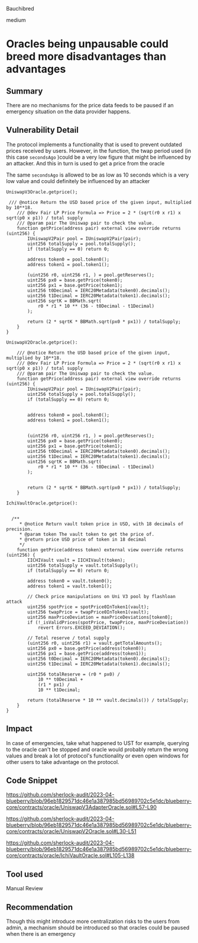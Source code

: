 Bauchibred

medium

# Oracles being unpausable could breed more disadvantages than advantages


## Summary

There are no mechanisms for the price data feeds to be paused if an emergency situation on the data provider happens.

## Vulnerability Detail

The protocol implements a functionality that is used to prevent outdated prices received by users. However, in the function, the twap period used (in this case `secondsAgo` )could be a very low figure that might be influenced by an attacker. And this in turn is used to get a price from the oracle

The same `secondsAgo` is allowed to be as low as 10 seconds which is a very low value and could definitely be influenced by an attacker

`UniswapV3Oracle.getprice();`

```solidity
 /// @notice Return the USD based price of the given input, multiplied by 10**18.
    /// @dev Fair LP Price Formula => Price = 2 * (sqrt(r0 x r1) x sqrt(p0 x p1)) / total supply
    /// @param pair The Uniswap pair to check the value.
    function getPrice(address pair) external view override returns (uint256) {
        IUniswapV2Pair pool = IUniswapV2Pair(pair);
        uint256 totalSupply = pool.totalSupply();
        if (totalSupply == 0) return 0;

        address token0 = pool.token0();
        address token1 = pool.token1();

        (uint256 r0, uint256 r1, ) = pool.getReserves();
        uint256 px0 = base.getPrice(token0);
        uint256 px1 = base.getPrice(token1);
        uint256 t0Decimal = IERC20Metadata(token0).decimals();
        uint256 t1Decimal = IERC20Metadata(token1).decimals();
        uint256 sqrtK = BBMath.sqrt(
            r0 * r1 * 10 ** (36 - t0Decimal - t1Decimal)
        );

        return (2 * sqrtK * BBMath.sqrt(px0 * px1)) / totalSupply;
    }
}
```

`UniswapV2Oracle.getprice():`

```solidity
    /// @notice Return the USD based price of the given input, multiplied by 10**18.
    /// @dev Fair LP Price Formula => Price = 2 * (sqrt(r0 x r1) x sqrt(p0 x p1)) / total supply
    /// @param pair The Uniswap pair to check the value.
    function getPrice(address pair) external view override returns (uint256) {
        IUniswapV2Pair pool = IUniswapV2Pair(pair);
        uint256 totalSupply = pool.totalSupply();
        if (totalSupply == 0) return 0;


        address token0 = pool.token0();
        address token1 = pool.token1();


        (uint256 r0, uint256 r1, ) = pool.getReserves();
        uint256 px0 = base.getPrice(token0);
        uint256 px1 = base.getPrice(token1);
        uint256 t0Decimal = IERC20Metadata(token0).decimals();
        uint256 t1Decimal = IERC20Metadata(token1).decimals();
        uint256 sqrtK = BBMath.sqrt(
            r0 * r1 * 10 ** (36 - t0Decimal - t1Decimal)
        );


        return (2 * sqrtK * BBMath.sqrt(px0 * px1)) / totalSupply;
    }
```

`IchiVaultOracle.getprice():`

```solidity

  /**
     * @notice Return vault token price in USD, with 18 decimals of precision.
     * @param token The vault token to get the price of.
     * @return price USD price of token in 18 decimal
     */
    function getPrice(address token) external view override returns (uint256) {
        IICHIVault vault = IICHIVault(token);
        uint256 totalSupply = vault.totalSupply();
        if (totalSupply == 0) return 0;

        address token0 = vault.token0();
        address token1 = vault.token1();

        // Check price manipulations on Uni V3 pool by flashloan attack
        uint256 spotPrice = spotPrice0InToken1(vault);
        uint256 twapPrice = twapPrice0InToken1(vault);
        uint256 maxPriceDeviation = maxPriceDeviations[token0];
        if (!_isValidPrices(spotPrice, twapPrice, maxPriceDeviation))
            revert Errors.EXCEED_DEVIATION();

        // Total reserve / total supply
        (uint256 r0, uint256 r1) = vault.getTotalAmounts();
        uint256 px0 = base.getPrice(address(token0));
        uint256 px1 = base.getPrice(address(token1));
        uint256 t0Decimal = IERC20Metadata(token0).decimals();
        uint256 t1Decimal = IERC20Metadata(token1).decimals();

        uint256 totalReserve = (r0 * px0) /
            10 ** t0Decimal +
            (r1 * px1) /
            10 ** t1Decimal;

        return (totalReserve * 10 ** vault.decimals()) / totalSupply;
    }
}
```

## Impact

In case of emergencies, take what happened to UST for example, querying to the oracle can't be stopped and oracle would probably return the wrong values and break a lot of protocol's functionality or even open windows for other users to take advantage on the protocol.

## Code Snippet

https://github.com/sherlock-audit/2023-04-blueberry/blob/96eb1829571dc46e1a387985bd56989702c5e1dc/blueberry-core/contracts/oracle/UniswapV3AdapterOracle.sol#L57-L90

https://github.com/sherlock-audit/2023-04-blueberry/blob/96eb1829571dc46e1a387985bd56989702c5e1dc/blueberry-core/contracts/oracle/UniswapV2Oracle.sol#L30-L51

https://github.com/sherlock-audit/2023-04-blueberry/blob/96eb1829571dc46e1a387985bd56989702c5e1dc/blueberry-core/contracts/oracle/IchiVaultOracle.sol#L105-L138

## Tool used

Manual Review

## Recommendation

Though this might introduce more centralization risks to the users from admin, a mechanism should be introduced so that oracles could be paused when there is an emergency
